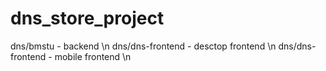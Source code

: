# dns_store_project
dns/bmstu - backend \n
dns/dns-frontend - desctop frontend \n
dns/dns-frontend - mobile frontend \n
